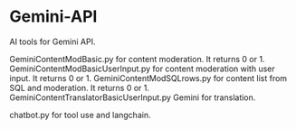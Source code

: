 # Gemini-API

AI tools for Gemini API.

GeminiContentModBasic.py for content moderation. It returns 0 or 1.
GeminiContentModBasicUserInput.py for content moderation with user input. It returns 0 or 1.
GeminiContentModSQLrows.py for content list from SQL and moderation. It returns 0 or 1.
GeminiContentTranslatorBasicUserInput.py Gemini for translation.

chatbot.py for tool use and langchain.

